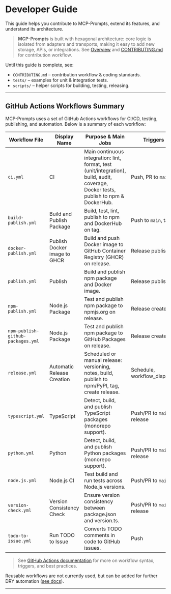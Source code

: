 # Developer Guide

This guide helps you contribute to MCP-Prompts, extend its features, and understand its architecture.

> **MCP-Prompts** is built with hexagonal architecture: core logic is isolated from adapters and transports, making it easy to add new storage, APIs, or integrations. See [Overview](00-overview.md) and [CONTRIBUTING.md](../CONTRIBUTING.md) for contribution workflow.

Until this guide is complete, see:

- `CONTRIBUTING.md` – contribution workflow & coding standards.
- `tests/` – examples for unit & integration tests.
- `scripts/` – helper scripts for building, testing, releasing.

---

## GitHub Actions Workflows Summary

MCP-Prompts uses a set of GitHub Actions workflows for CI/CD, testing, publishing, and automation. Below is a summary of each workflow:

| Workflow File                     | Display Name                 | Purpose & Main Jobs                                                                                                                   | Triggers                    |
| --------------------------------- | ---------------------------- | ------------------------------------------------------------------------------------------------------------------------------------- | --------------------------- |
| `ci.yml`                          | CI                           | Main continuous integration: lint, format, test (unit/integration), build, audit, coverage, Docker tests, publish to npm & DockerHub. | Push, PR to `main`          |
| `build-publish.yml`               | Build and Publish Package    | Build, test, lint, publish to npm and DockerHub on tag.                                                                               | Push to `main`, tags        |
| `docker-publish.yml`              | Publish Docker image to GHCR | Build and push Docker image to GitHub Container Registry (GHCR) on release.                                                           | Release published           |
| `publish.yml`                     | Publish                      | Build and publish npm package and Docker image.                                                                                       | Release published           |
| `npm-publish.yml`                 | Node.js Package              | Test and publish npm package to npmjs.org on release.                                                                                 | Release created             |
| `npm-publish-github-packages.yml` | Node.js Package              | Test and publish npm package to GitHub Packages on release.                                                                           | Release created             |
| `release.yml`                     | Automatic Release Creation   | Scheduled or manual release: versioning, notes, build, publish to npm/PyPI, tag, create release.                                      | Schedule, workflow_dispatch |
| `typescript.yml`                  | TypeScript                   | Detect, build, and publish TypeScript packages (monorepo support).                                                                    | Push/PR to `main`, release  |
| `python.yml`                      | Python                       | Detect, build, and publish Python packages (monorepo support).                                                                        | Push/PR to `main`, release  |
| `node.js.yml`                     | Node.js CI                   | Test build and run tests across Node.js versions.                                                                                     | Push/PR to `main`           |
| `version-check.yml`               | Version Consistency Check    | Ensure version consistency between package.json and version.ts.                                                                       | Push/PR to `main`, release  |
| `todo-to-issue.yml`               | Run TODO to Issue            | Converts TODO comments in code to GitHub issues.                                                                                      | Push                        |

> See [GitHub Actions documentation](https://docs.github.com/en/actions) for more on workflow syntax, triggers, and best practices.

Reusable workflows are not currently used, but can be added for further DRY automation ([see docs](https://docs.github.com/en/actions/sharing-automations/reusing-workflows)).

---
